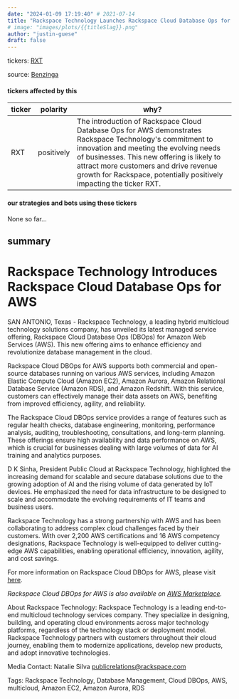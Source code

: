```yaml
---
date: "2024-01-09 17:19:40" # 2021-07-14
title: "Rackspace Technology Launches Rackspace Cloud Database Ops for AWS, Revolutionizing Database Management"
# image: "images/plots/{{titleSlag}}.png"
author: "justin-guese"
draft: false
---
```

tickers: <a href='https://finance.yahoo.com/quote/RXT' target='_blank'>RXT</a> 

source: <a href='https://www.globenewswire.com/news-release/2024/01/09/2806580/0/en/Rackspace-Technology-Elevates-Database-Management-with-Rackspace-Cloud-Database-Ops-for-AWS.html' target='_blank'>Benzinga</a>

#### tickers affected by this

| ticker | polarity | why? |
|------------|------------|------------|
| RXT | positively | The introduction of Rackspace Cloud Database Ops for AWS demonstrates Rackspace Technology's commitment to innovation and meeting the evolving needs of businesses. This new offering is likely to attract more customers and drive revenue growth for Rackspace, potentially positively impacting the ticker RXT. |



#### our strategies and bots using these tickers

None so far...

## summary

# Rackspace Technology Introduces Rackspace Cloud Database Ops for AWS

SAN ANTONIO, Texas - Rackspace Technology, a leading hybrid multicloud technology solutions company, has unveiled its latest managed service offering, Rackspace Cloud Database Ops (DBOps) for Amazon Web Services (AWS). This new offering aims to enhance efficiency and revolutionize database management in the cloud.

Rackspace Cloud DBOps for AWS supports both commercial and open-source databases running on various AWS services, including Amazon Elastic Compute Cloud (Amazon EC2), Amazon Aurora, Amazon Relational Database Service (Amazon RDS), and Amazon Redshift. With this service, customers can effectively manage their data assets on AWS, benefiting from improved efficiency, agility, and reliability.

The Rackspace Cloud DBOps service provides a range of features such as regular health checks, database engineering, monitoring, performance analysis, auditing, troubleshooting, consultations, and long-term planning. These offerings ensure high availability and data performance on AWS, which is crucial for businesses dealing with large volumes of data for AI training and analytics purposes.

D K Sinha, President Public Cloud at Rackspace Technology, highlighted the increasing demand for scalable and secure database solutions due to the growing adoption of AI and the rising volume of data generated by IoT devices. He emphasized the need for data infrastructure to be designed to scale and accommodate the evolving requirements of IT teams and business users.

Rackspace Technology has a strong partnership with AWS and has been collaborating to address complex cloud challenges faced by their customers. With over 2,200 AWS certifications and 16 AWS competency designations, Rackspace Technology is well-equipped to deliver cutting-edge AWS capabilities, enabling operational efficiency, innovation, agility, and cost savings.

For more information on Rackspace Cloud DBOps for AWS, please visit [here](https://www.rackspace.com/managed-databases).

*Rackspace Cloud DBOps for AWS is also available on [AWS Marketplace](https://aws.amazon.com/marketplace/pp/prodview-5c2y2e7vxu6q6).*

About Rackspace Technology:
Rackspace Technology is a leading end-to-end multicloud technology services company. They specialize in designing, building, and operating cloud environments across major technology platforms, regardless of the technology stack or deployment model. Rackspace Technology partners with customers throughout their cloud journey, enabling them to modernize applications, develop new products, and adopt innovative technologies.

Media Contact:
Natalie Silva
publicrelations@rackspace.com

Tags: Rackspace Technology, Database Management, Cloud DBOps, AWS, multicloud, Amazon EC2, Amazon Aurora, RDS